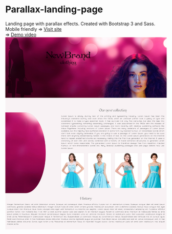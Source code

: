 # Parallax-landing-page
Landing page with parallax effects. Created with Bootstrap 3 and Sass. Mobile friendly
=> [Visit site](https://rawgit.com/atanyday/Parallax-landing-page/master/index.html)
<br>
=> [Demo video](https://youtu.be/UBt6lz7vXXI?list=PLfslS7IBS7XccqD7Yet2KDusjarx1G2Lv)
<br>
![Picture](Main.jpg)
